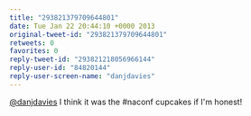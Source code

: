 ```yaml
---
title: "293821379709644801"
date: Tue Jan 22 20:44:10 +0000 2013
original-tweet-id: "293821379709644801"
retweets: 0
favorites: 0
reply-tweet-id: "293821218056966144"
reply-user-id: "84820144"
reply-user-screen-name: "danjdavies"
---
```

<a href="https://twitter.com/danjdavies">@danjdavies</a> I think it was the #naconf cupcakes if I'm honest!
